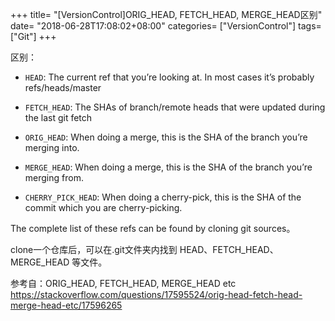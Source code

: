 +++
title= "[VersionControl]ORIG_HEAD, FETCH_HEAD, MERGE_HEAD区别"
date= "2018-06-28T17:08:02+08:00"
categories= ["VersionControl"]
tags= ["Git"]
+++

区别：

+ `HEAD`: The current ref that you’re looking at. In most cases it’s probably refs/heads/master

+ `FETCH_HEAD`: The SHAs of branch/remote heads that were updated during the last git fetch

+ `ORIG_HEAD`: When doing a merge, this is the SHA of the branch you’re merging into.

+ `MERGE_HEAD`: When doing a merge, this is the SHA of the branch you’re merging from.

+ `CHERRY_PICK_HEAD`: When doing a cherry-pick, this is the SHA of the commit which you are cherry-picking.

The complete list of these refs can be found by cloning git sources。

clone一个仓库后，可以在.git文件夹内找到 HEAD、FETCH_HEAD、MERGE_HEAD 等文件。


参考自：ORIG_HEAD, FETCH_HEAD, MERGE_HEAD etc  
https://stackoverflow.com/questions/17595524/orig-head-fetch-head-merge-head-etc/17596265	
